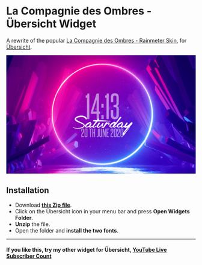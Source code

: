 # La Compagnie des Ombres - Übersicht Widget
A rewrite of the popular [La Compagnie des Ombres - Rainmeter Skin](https://visualskins.com/skin/la-compagnie-des-ombres), for [Übersicht](http://tracesof.net/uebersicht).

![Screenshot](/screenshot.png)


## Installation
- Download **[this Zip file](https://github.com/RemiixInc/lacompagniedesombres-ubersicht/raw/master/lacompagniedesombres.widget.zip)**.
- Click on the Übersicht icon in your menu bar and press **Open Widgets Folder**.
- **Unzip** the file.
- Open the folder and **install the two fonts**.

---
#### If you like this, try my other widget for Übersicht, [YouTube Live Subscriber Count](https://github.com/RemiixInc/youtube-ubersicht)
